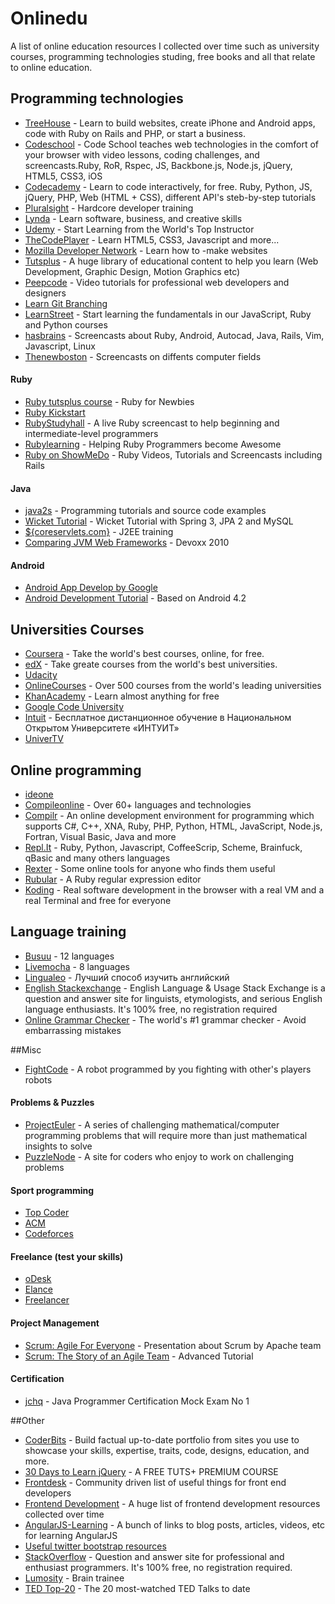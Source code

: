 Onlinedu
=========
A list of online education resources I collected over time such as university courses, programming technologies studing, free books and all that relate to online education.

## Programming technologies
- [TreeHouse](http://teamtreehouse.com/) - Learn to build websites, create iPhone and Android apps, code with Ruby on Rails and PHP, or start a business.
- [Codeschool](http://www.codeschool.com/) - Code School teaches web technologies in the comfort of your browser with video lessons, coding challenges, and screencasts.Ruby, RoR, Rspec, JS, Backbone.js, Node.js, jQuery, HTML5, CSS3, iOS
- [Codecademy](http://www.codecademy.com/) - Learn to code interactively, for free. Ruby, Python, JS, jQuery, PHP, Web (HTML + CSS), different API's steb-by-step tutorials
- [Pluralsight](http://www.pluralsight.com/) - Hardcore developer training
- [Lynda](http://www.lynda.com/) - Learn software, business, and creative skills
- [Udemy](https://www.udemy.com/) - Start Learning from the World's Top Instructor
- [TheCodePlayer](http://thecodeplayer.com/) - Learn HTML5, CSS3, Javascript and more...
- [Mozilla Developer Network](https://developer.mozilla.org/en-US/learn) - Learn how to -make websites
- [Tutsplus](https://tutsplus.com/) - A huge library of educational content to help you learn (Web Development, Graphic Design, Motion Graphics etc)
- [Peepcode](https://peepcode.com/) - Video tutorials for professional web developers and designers
- [Learn Git Branching](http://pcottle.github.io/learnGitBranching/)
- [LearnStreet](http://www.learnstreet.com/) - Start learning the fundamentals in our JavaScript, Ruby and Python courses
- [hasbrains](http://hasbrains.ru/) - Screencasts about Ruby, Android, Autocad, Java, Rails, Vim, Javascript, Linux
- [Thenewboston](http://thenewboston.org/tutorials.php) - Screencasts on diffents computer fields

#### Ruby
- [Ruby tutsplus course](http://net.tutsplus.com/sessions/ruby-for-newbies/) - Ruby for Newbies
- [Ruby Kickstart](http://ruby-kickstart.com/)
- [RubyStudyhall](http://www.rubystudyhall.com/) - A live Ruby screencast to help beginning and intermediate-level programmers
- [Rubylearning](http://rubylearning.com/) - Helping Ruby Programmers become Awesome
- [Ruby on ShowMeDo](http://showmedo.com/videotutorials/ruby) - Ruby Videos, Tutorials and Screencasts including Rails

#### Java
- [java2s](http://www.java2s.com/) - Programming tutorials and source code examples
- [Wicket Tutorial](http://tomaszdziurko.pl/2011/01/wicket-tutorial-part-1-setting-up-project-with-spring-3-jpa-2-and-mysql/) - Wicket Tutorial with Spring 3, JPA 2 and MySQL
- [${coreservlets.com}](http://www.coreservlets.com/) - J2EE training
- [Comparing JVM Web Frameworks](http://www.slideshare.net/mraible/comparing-jvm-web-frameworks#btnNext) - Devoxx 2010

#### Android
- [Android App Develop by Google](http://developer.android.com/training/index.html) 
- [Android Development Tutorial](http://www.vogella.com/articles/Android/article.html) - Based on Android 4.2 

## Universities Courses
- [Coursera](https://www.coursera.org/) - Take the world's best courses, online, for free.
- [edX](https://www.edx.org/) - Take greate courses from the world's best universities.
- [Udacity](https://www.udacity.com/)
- [OnlineCourses](http://www.onlinecourses.com/) - Over 500 courses from the world's leading universities
- [KhanAcademy](https://www.khanacademy.org/) - Learn almost anything for free
- [Google Code University](https://developers.google.com/university/courses) 
- [Intuit](http://www.intuit.ru/) - Бесплатное дистанционное обучение в Национальном Открытом Университете «ИНТУИТ»
- [UniverTV](http://univertv.ru/)

## Online programming
- [ideone](http://ideone.com/)
- [Compileonline](http://www.compileonline.com/) - Over 60+ languages and technologies
- [Compilr](https://compilr.com/) - An online development environment for programming which supports C#, C++, XNA, Ruby, PHP, Python, HTML, JavaScript, Node.js, Fortran, Visual Basic, Java and more
- [Repl.It](http://repl.it/) - Ruby, Python, Javascript, CoffeeScrip, Scheme, Brainfuck, qBasic and many others languages
- [Rexter](http://rextester.com/) - Some online tools for anyone who finds them useful
- [Rubular](http://rubular.com/) - A Ruby regular expression editor
- [Koding](https://koding.com/) - Real software development in the browser with a real VM and a real Terminal and free for everyone

## Language training
- [Busuu](http://www.busuu.com/) - 12 languages
- [Livemocha](http://livemocha.com/) - 8 languages
- [Lingualeo](http://lingualeo.com/) - Лучший способ изучить английский
- [English Stackexchange](http://english.stackexchange.com/) - English Language & Usage Stack Exchange is a question and answer site for linguists, etymologists, and serious English language enthusiasts. It's 100% free, no registration required
- [Online Grammar Checker](http://www.gingersoftware.com/) - The world's #1 grammar checker - Avoid embarrassing mistakes

##Misc
- [FightCode](http://fightcodegame.com/) - A robot programmed by you fighting with other's players robots

#### Problems & Puzzles
- [ProjectEuler](http://projecteuler.net/problems) - A series of challenging mathematical/computer programming problems that will require more than just mathematical insights to solve
- [PuzzleNode](http://www.puzzlenode.com/) - A site for coders who enjoy to work on challenging problems

#### Sport programming
- [Top Coder](http://www.topcoder.com/)
- [ACM](http://www.acm.org/)
- [Codeforces](http://codeforces.ru/)

#### Freelance (test your skills)
- [oDesk](http://www.oDesk.com/)
- [Elance](https://www.elance.com/)
- [Freelancer](http://www.freelancer.com/)

#### Project Management
- [Scrum: Agile For Everyone](http://www.slideshare.net/jaaronfarr/scrum-agile-for-everyone) - Presentation about Scrum by Apache team
- [Scrum: The Story of an Agile Team](http://net.tutsplus.com/articles/editorials/scrum-the-story-of-an-agile-team/) -  Advanced Tutorial

#### Certification
- [jchq](http://www.jchq.net/mockexams/exam1.htm) - Java Programmer Certification Mock Exam No 1 

##Other
- [CoderBits](https://coderbits.com/dddenis) - Build factual up-to-date portfolio from sites you use to showcase your skills, expertise, traits, code, designs, education, and more.
- [30 Days to Learn jQuery](http://freecourses.tutsplus.com/30-days-to-learn-jquery/index.html) - A FREE TUTS+ PREMIUM COURSE
- [Frontdesk](https://github.com/miripiruni/frontdesk) - Community driven list of useful things for front end developers
- [Frontend Development](https://github.com/dypsilon/frontend-dev-bookmarks) - A huge list of frontend development resources collected over time
- [AngularJS-Learning](https://github.com/jmcunningham/AngularJS-Learning) - A bunch of links to blog posts, articles, videos, etc for learning AngularJS
- [Useful twitter bootstrap resources](http://bootstraphero.com/the-big-badass-list-of-twitter-bootstrap-resources/)
- [StackOverflow](http://stackoverflow.com/) -  Question and answer site for professional and enthusiast programmers. It's 100% free, no registration required. 
- [Lumosity](https://www.lumosity.com/login) - Brain trainee
- [TED Top-20](http://blog.ted.com/2012/08/21/the-20-most-watched-ted-talks-to-date/) - The 20 most-watched TED Talks to date
